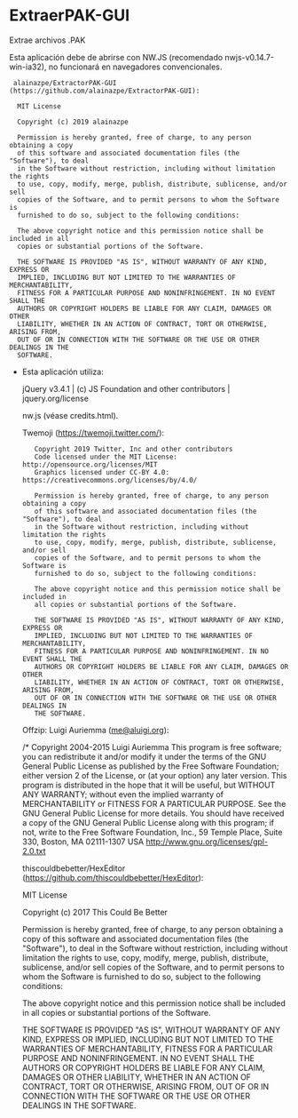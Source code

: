 # ExtraerPAK-GUI

 Extrae archivos .PAK
 
 Esta aplicación debe de abrirse con NW.JS (recomendado nwjs-v0.14.7-win-ia32), no funcionará en navegadores convencionales.
 

     alainazpe/ExtractorPAK-GUI (https://github.com/alainazpe/ExtractorPAK-GUI):

  	  MIT License

  	  Copyright (c) 2019 alainazpe

  	  Permission is hereby granted, free of charge, to any person obtaining a copy
  	  of this software and associated documentation files (the "Software"), to deal
  	  in the Software without restriction, including without limitation the rights
  	  to use, copy, modify, merge, publish, distribute, sublicense, and/or sell
  	  copies of the Software, and to permit persons to whom the Software is
  	  furnished to do so, subject to the following conditions:

  	  The above copyright notice and this permission notice shall be included in all
  	  copies or substantial portions of the Software.

  	  THE SOFTWARE IS PROVIDED "AS IS", WITHOUT WARRANTY OF ANY KIND, EXPRESS OR
  	  IMPLIED, INCLUDING BUT NOT LIMITED TO THE WARRANTIES OF MERCHANTABILITY,
  	  FITNESS FOR A PARTICULAR PURPOSE AND NONINFRINGEMENT. IN NO EVENT SHALL THE
  	  AUTHORS OR COPYRIGHT HOLDERS BE LIABLE FOR ANY CLAIM, DAMAGES OR OTHER
  	  LIABILITY, WHETHER IN AN ACTION OF CONTRACT, TORT OR OTHERWISE, ARISING FROM,
  	  OUT OF OR IN CONNECTION WITH THE SOFTWARE OR THE USE OR OTHER DEALINGS IN THE
  	  SOFTWARE.


 - Esta aplicación utiliza:
     
     jQuery v3.4.1 | (c) JS Foundation and other contributors | jquery.org/license

     nw.js (véase credits.html).

     Twemoji (https://twemoji.twitter.com/):

          Copyright 2019 Twitter, Inc and other contributors
          Code licensed under the MIT License: http://opensource.org/licenses/MIT
          Graphics licensed under CC-BY 4.0: https://creativecommons.org/licenses/by/4.0/

          Permission is hereby granted, free of charge, to any person obtaining a copy
          of this software and associated documentation files (the "Software"), to deal
          in the Software without restriction, including without limitation the rights
          to use, copy, modify, merge, publish, distribute, sublicense, and/or sell
          copies of the Software, and to permit persons to whom the Software is
          furnished to do so, subject to the following conditions:

          The above copyright notice and this permission notice shall be included in
          all copies or substantial portions of the Software.

          THE SOFTWARE IS PROVIDED "AS IS", WITHOUT WARRANTY OF ANY KIND, EXPRESS OR
          IMPLIED, INCLUDING BUT NOT LIMITED TO THE WARRANTIES OF MERCHANTABILITY,
          FITNESS FOR A PARTICULAR PURPOSE AND NONINFRINGEMENT. IN NO EVENT SHALL THE
          AUTHORS OR COPYRIGHT HOLDERS BE LIABLE FOR ANY CLAIM, DAMAGES OR OTHER
          LIABILITY, WHETHER IN AN ACTION OF CONTRACT, TORT OR OTHERWISE, ARISING FROM,
          OUT OF OR IN CONNECTION WITH THE SOFTWARE OR THE USE OR OTHER DEALINGS IN
          THE SOFTWARE.

     Offzip: Luigi Auriemma (me@aluigi.org):

	/*
  	  Copyright 2004-2015 Luigi Auriemma
  	  This program is free software; you can redistribute it and/or modify
  	  it under the terms of the GNU General Public License as published by
 	  the Free Software Foundation; either version 2 of the License, or
 	  (at your option) any later version.
	  This program is distributed in the hope that it will be useful,
  	  but WITHOUT ANY WARRANTY; without even the implied warranty of
   	  MERCHANTABILITY or FITNESS FOR A PARTICULAR PURPOSE.  See the
   	  GNU General Public License for more details.
  	  You should have received a copy of the GNU General Public License
  	  along with this program; if not, write to the Free Software
  	  Foundation, Inc., 59 Temple Place, Suite 330, Boston, MA  02111-1307 USA
   	  http://www.gnu.org/licenses/gpl-2.0.txt

     thiscouldbebetter/HexEditor (https://github.com/thiscouldbebetter/HexEditor):

  	  MIT License

  	  Copyright (c) 2017 This Could Be Better

  	  Permission is hereby granted, free of charge, to any person obtaining a copy
  	  of this software and associated documentation files (the "Software"), to deal
  	  in the Software without restriction, including without limitation the rights
  	  to use, copy, modify, merge, publish, distribute, sublicense, and/or sell
  	  copies of the Software, and to permit persons to whom the Software is
  	  furnished to do so, subject to the following conditions:

  	  The above copyright notice and this permission notice shall be included in all
  	  copies or substantial portions of the Software.

  	  THE SOFTWARE IS PROVIDED "AS IS", WITHOUT WARRANTY OF ANY KIND, EXPRESS OR
  	  IMPLIED, INCLUDING BUT NOT LIMITED TO THE WARRANTIES OF MERCHANTABILITY,
  	  FITNESS FOR A PARTICULAR PURPOSE AND NONINFRINGEMENT. IN NO EVENT SHALL THE
  	  AUTHORS OR COPYRIGHT HOLDERS BE LIABLE FOR ANY CLAIM, DAMAGES OR OTHER
  	  LIABILITY, WHETHER IN AN ACTION OF CONTRACT, TORT OR OTHERWISE, ARISING FROM,
  	  OUT OF OR IN CONNECTION WITH THE SOFTWARE OR THE USE OR OTHER DEALINGS IN THE
  	  SOFTWARE.
